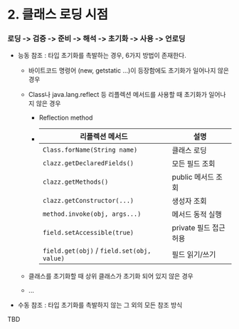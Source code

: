 # 2. 클래스 로딩 시점
### 로딩 -> 검증 -> 준비 -> 해석 -> 초기화 -> 사용 -> 언로딩

- 능동 참조 : 타입 초기화를 촉발하는 경우, 6가지 방법이 존재한다.
  - 바이트코드 명령어 (new, getstatic ...)이 등장함에도 초기화가 일어나지 않은 경우
  - Class나 java.lang.reflect 등 리플렉션 메서드를 사용할 때 초기화가 일어나지 않은 경우
    - Reflection method 
    - | 리플렉션 메서드                                   | 설명               |
      | ------------------------------------------ | ---------------- |
      | `Class.forName(String name)`               | 클래스 로딩           |
      | `clazz.getDeclaredFields()`                | 모든 필드 조회         |
      | `clazz.getMethods()`                       | public 메서드 조회    |
      | `clazz.getConstructor(...)`                | 생성자 조회           |
      | `method.invoke(obj, args...)`              | 메서드 동적 실행        |
      | `field.setAccessible(true)`                | private 필드 접근 허용 |
      | `field.get(obj)` / `field.set(obj, value)` | 필드 읽기/쓰기         |

  - 클래스를 초기화할 때 상위 클래스가 초기화 되어 있지 않은 경우
  - ...

- 수동 참조 : 타입 초기화를 촉발하지 않는 그 외의 모든 참조 방식

TBD
